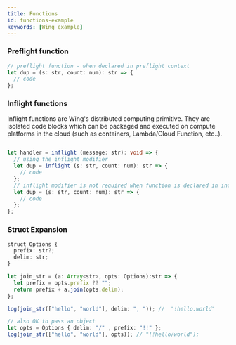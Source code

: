 ```yaml
---
title: Functions
id: functions-example
keywords: [Wing example]
---
```



### Preflight function

```ts playground
// preflight function - when declared in preflight context
let dup = (s: str, count: num): str => {
  // code
};
```

### Inflight functions

Inflight functions are Wing's distributed computing primitive. They are isolated code blocks which can be packaged and executed on compute platforms in the cloud (such as containers, Lambda/Cloud Function, etc..).

```ts playground

let handler = inflight (message: str): void => {
  // using the inflight modifier 
  let dup = inflight (s: str, count: num): str => {
    // code
  };
  // inflight modifier is not required when function is declared in inflight context
  let dup = (s: str, count: num): str => {
    // code
  };
};
```
### Struct Expansion
```ts playground
struct Options {
  prefix: str?;
  delim: str;
}

let join_str = (a: Array<str>, opts: Options):str => {
  let prefix = opts.prefix ?? "";
  return prefix + a.join(opts.delim);
};

log(join_str(["hello", "world"], delim: ", ")); //  "!hello.world"

// also OK to pass an object
let opts = Options { delim: "/" , prefix: "!!" };
log(join_str(["hello", "world"], opts)); // "!!hello/world");
```
